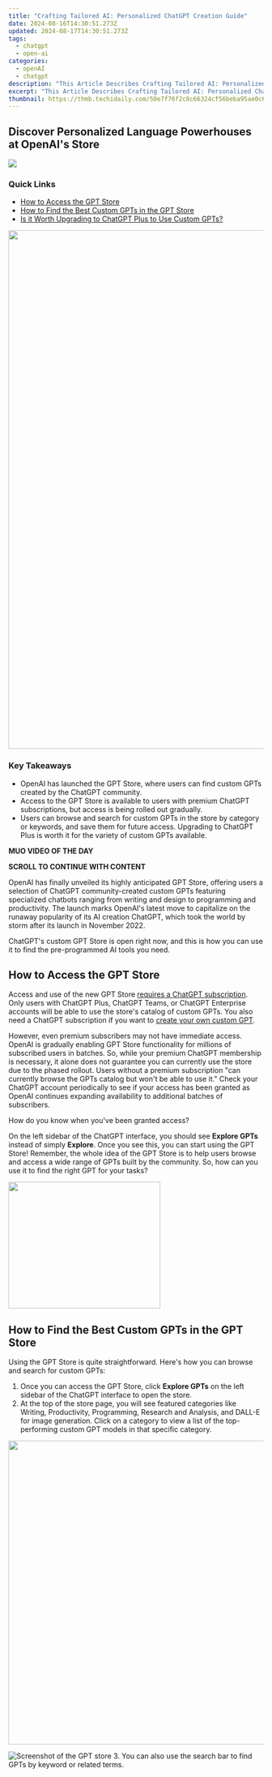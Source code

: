 ```yaml
---
title: "Crafting Tailored AI: Personalized ChatGPT Creation Guide"
date: 2024-08-16T14:30:51.273Z
updated: 2024-08-17T14:30:51.273Z
tags:
  - chatgpt
  - open-ai
categories:
  - openAI
  - chatgpt
description: "This Article Describes Crafting Tailored AI: Personalized ChatGPT Creation Guide"
excerpt: "This Article Describes Crafting Tailored AI: Personalized ChatGPT Creation Guide"
thumbnail: https://thmb.techidaily.com/50e7f76f2c8c66324cf56beba95ae0c6f844a64c10ab3c9dc2a6921d3a267281.jpg
---
```


## Discover Personalized Language Powerhouses at OpenAI's Store

<!-- affiliate ads begin -->
<a href="https://secure.2checkout.com/order/checkout.php?PRODS=3727260&QTY=1&AFFILIATE=108875&CART=1"><img src="http://www.aiseesoft.com/avangate/30p/banner.jpg" border="0"></a>
<!-- affiliate ads end -->
### Quick Links

* [How to Access the GPT Store](https://godlikehost.sjv.io/vnbxzv)
* [How to Find the Best Custom GPTs in the GPT Store](https://ancheer.sjv.io/y96bgp)
* [Is it Worth Upgrading to ChatGPT Plus to Use Custom GPTs?](https://getlyla.pxf.io/ek9gkg)

<!-- affiliate ads begin -->
<a href="https://ephamedtechinc.pxf.io/c/5597632/2095385/26400" target="_top" id="2095385"><img src="//a.impactradius-go.com/display-ad/26400-2095385" border="0" alt="" width="1024" height="1024"/></a><img height="0" width="0" src="https://imp.pxf.io/i/5597632/2095385/26400" style="position:absolute;visibility:hidden;" border="0" />
<!-- affiliate ads end -->
### Key Takeaways

* OpenAI has launched the GPT Store, where users can find custom GPTs created by the ChatGPT community.
* Access to the GPT Store is available to users with premium ChatGPT subscriptions, but access is being rolled out gradually.
* Users can browse and search for custom GPTs in the store by category or keywords, and save them for future access. Upgrading to ChatGPT Plus is worth it for the variety of custom GPTs available.

**MUO VIDEO OF THE DAY**

**SCROLL TO CONTINUE WITH CONTENT**

 OpenAI has finally unveiled its highly anticipated GPT Store, offering users a selection of ChatGPT community-created custom GPTs featuring specialized chatbots ranging from writing and design to programming and productivity. The launch marks OpenAI's latest move to capitalize on the runaway popularity of its AI creation ChatGPT, which took the world by storm after its launch in November 2022\.

 ChatGPT's custom GPT Store is open right now, and this is how you can use it to find the pre-programmed AI tools you need.

## How to Access the GPT Store

 Access and use of the new GPT Store [requires a ChatGPT subscription](http://www.makeuseof.com/chatgpt-plus-subscription-worth-it/). Only users with ChatGPT Plus, ChatGPT Teams, or ChatGPT Enterprise accounts will be able to use the store's catalog of custom GPTs. You also need a ChatGPT subscription if you want to [create your own custom GPT](https://www.makeuseof.com/how-use-create-a-gpt-to-create-a-customized-version-of-chatgpt/).

 However, even premium subscribers may not have immediate access. OpenAI is gradually enabling GPT Store functionality for millions of subscribed users in batches. So, while your premium ChatGPT membership is necessary, it alone does not guarantee you can currently use the store due to the phased rollout. Users without a premium subscription "can currently browse the GPTs catalog but won't be able to use it." Check your ChatGPT account periodically to see if your access has been granted as OpenAI continues expanding availability to additional batches of subscribers.

 How do you know when you've been granted access?

 On the left sidebar of the ChatGPT interface, you should see **Explore GPTs** instead of simply **Explore**. Once you see this, you can start using the GPT Store! Remember, the whole idea of the GPT Store is to help users browse and access a wide range of GPTs built by the community. So, how can you use it to find the right GPT for your tasks?

<!-- affiliate ads begin -->
<a href="https://united.elfm.net/c/5597632/748964/4704" target="_top" id="748964"><img src="//a.impactradius-go.com/display-ad/4704-748964" border="0" alt="" width="300" height="250"/></a><img height="0" width="0" src="https://united.elfm.net/i/5597632/748964/4704" style="position:absolute;visibility:hidden;" border="0" />
<!-- affiliate ads end -->
## How to Find the Best Custom GPTs in the GPT Store

 Using the GPT Store is quite straightforward. Here's how you can browse and search for custom GPTs:

1. Once you can access the GPT Store, click **Explore GPTs** on the left sidebar of the ChatGPT interface to open the store.
2. At the top of the store page, you will see featured categories like Writing, Productivity, Programming, Research and Analysis, and DALL-E for image generation. Click on a category to view a list of the top-performing custom GPT models in that specific category.  
<!-- affiliate ads begin -->
<a href="https://turtlebeachus.sjv.io/c/5597632/1988416/23719" target="_top" id="1988416"><img src="//a.impactradius-go.com/display-ad/23719-1988416" border="0" alt="" width="600" height="600"/></a><img height="0" width="0" src="https://imp.pxf.io/i/5597632/1988416/23719" style="position:absolute;visibility:hidden;" border="0" />
<!-- affiliate ads end -->
![Screenshot of the GPT store](https://static1.makeuseofimages.com/wordpress/wp-content/uploads/2024/01/gpt-store.jpg)
3. You can also use the search bar to find GPTs by keyword or related terms.  
<!-- affiliate ads begin -->
<span id="1793213">
					<video width="1080" height="1620" style="cursor:pointer"
           poster="//a.impactradius-go.com/display-clicktoplayimage/1793213.jpeg"
           onclick="if(!this.playClicked){this.play();this.setAttribute('controls',true);this.playClicked=true;}">
	   <source src="//a.impactradius-go.com/display-ad/19135-1793213">
	   <img src="//a.impactradius-go.com/display-clicktoplayimage/1793213.jpeg" style="border: none; height: 100%; width: 100%; object-fit: contain">
	</video>
	<div style="width:1080px;text-align:center"><a href="javascript:window.open(decodeURIComponent('https%3A%2F%2Ftinyland.pxf.io%2Fc%2F5597632%2F1793213%2F19135'), '_blank');void(0);">Click here</a></div>
</span>
<img height="0" width="0" src="https://imp.pxf.io/i/5597632/1793213/19135" style="position:absolute;visibility:hidden;" border="0" />
<!-- affiliate ads end -->
![GPT Store search screen](https://static1.makeuseofimages.com/wordpress/wp-content/uploads/2024/01/gpt-store-search-screen.jpg)
4. When you find a GPT you want to try, click on it to open the individual GPT page.
5. On the GPT page, you will see information about what that model offers.
6. After testing a GPT that solves your problem well, take one important extra step—click on the GPT name in the top left corner of the page, then click **Keep in sidebar**. This saves that GPT to the sidebar along with your chat history for easy future access.  
<!-- affiliate ads begin -->
<a href="https://secure.2checkout.com/order/checkout.php?PRODS=4572700&QTY=1&AFFILIATE=108875&CART=1"><img src="	https://www.tubedigger.com/wp-content/uploads/2020/08/tubedigger-software-new.png" border="0">TubeDigger - online video downloader from mostly any site</a>
<!-- affiliate ads end -->
![Adding a GPT to sidebar](https://static1.makeuseofimages.com/wordpress/wp-content/uploads/2024/01/adding-a-gpt-to-sidebar.jpg)

 However, you should note that at the time of writing, the GPT Store isn't reviewed, and there is no rating system or otherwise. We're hoping that OpenAI will introduce some type of rating system in the near future, as currently, without any system in place, you're effectively on your own when it comes to figuring out what works well. By extension, it seems likely that some form of rating or review system will be implemented once GPT Store revenue sharing is launched, but OpenAI hasn't given any fixed timeline for this.

## Is it Worth Upgrading to ChatGPT Plus to Use Custom GPTs?

 Since you need a ChatGPT subscription to use custom GPTs, you're probably wondering whether it's worth paying the $20 subscription fee to access the feature.

 The short answer is yes. Whether you're a beginner or an advanced ChatGPT user, you'll find many impressive custom GPTs in the store. Furthermore, if your AI prompting skills are not particularly strong, custom GPTs are quite useful because they simplify prompting. Basically, the GPT creator does most of the heavy lifting with regard to prompting, programming the custom GPT for a specific topic, and letting you reap the benefits with minimal work.

 With millions of GPTs available, perhaps the biggest argument for subscribing is that someone might have listed a GPT that solves the exact problem you are currently struggling with. Also, remember, a subscription also gives you access to several other perks, most notably access to GPT-4 and the DALL-E text-to-image tool.

</article

<ins class="adsbygoogle"
     style="display:block"
     data-ad-format="autorelaxed"
     data-ad-client="ca-pub-7571918770474297"
     data-ad-slot="1223367746"></ins>



<ins class="adsbygoogle"
     style="display:block"
     data-ad-client="ca-pub-7571918770474297"
     data-ad-slot="8358498916"
     data-ad-format="auto"
     data-full-width-responsive="true"></ins>

<span class="atpl-alsoreadstyle">Also read:</span>
<div><ul>
<li><a href="https://desktop-recording.techidaily.com/new-2024-approved-premier-productions-first-impression/"><u>[New] 2024 Approved  Premier Productions First Impression</u></a></li>
<li><a href="https://facebook-videos.techidaily.com/new-in-2024-syncing-your-pre-recording-with-real-time-facebook-broadcasts/"><u>[New] In 2024, Syncing Your Pre-Recording with Real-Time Facebook Broadcasts</u></a></li>
<li><a href="https://twitter-videos.techidaily.com/new-laugh-ledger-the-ultimate-list-of-hilarious-tweets-for-2024/"><u>[New] Laugh Ledger  The Ultimate List of Hilarious Tweets for 2024</u></a></li>
<li><a href="https://extra-support.techidaily.com/new-reviewing-the-action-realm-with-t5s-thievery/"><u>[New] Reviewing the Action Realm with T5's Thievery</u></a></li>
<li><a href="https://facebook-video-footage.techidaily.com/new-youtubes-best-10-cutting-edge-reaction-ideas/"><u>[New] YouTube's Best  10 Cutting-Edge Reaction Ideas</u></a></li>
<li><a href="https://instagram-videos.techidaily.com/updated-2024-approved-perfectly-timed-instagram-content-our-list-of-the-top-8-schedulers/"><u>[Updated] 2024 Approved  Perfectly Timed Instagram Content - Our List of the Top 8 Schedulers</u></a></li>
<li><a href="https://instagram-video-files.techidaily.com/updated-in-2024-the-instagram-savvy-strategists-guide-to-understanding-engagement-figures/"><u>[Updated] In 2024, The Instagram Savvy Strategist’s Guide to Understanding Engagement Figures</u></a></li>
<li><a href="https://some-guidance.techidaily.com/updated-the-ultimate-guide-to-video-editing-inshots-place/"><u>[Updated] The Ultimate Guide to Video Editing - InShot's Place</u></a></li>
<li><a href="https://facebook-videos.techidaily.com/2024-approved-direct-engagement-tweeting-successfully-to-fb/"><u>2024 Approved  Direct Engagement  Tweeting Successfully to FB</u></a></li>
<li><a href="https://some-techniques.techidaily.com/2024-approved-humor-haven-free-tools-for-meme-artistry/"><u>2024 Approved  Humor Haven  FREE Tools for Meme Artistry</u></a></li>
<li><a href="https://ios-unlock.techidaily.com/8-safe-and-effective-methods-to-unlock-your-apple-iphone-6-plus-without-a-passcode-by-drfone-ios/"><u>8 Safe and Effective Methods to Unlock Your Apple iPhone 6 Plus Without a Passcode</u></a></li>
<li><a href="https://tech-recovery.techidaily.com/a-comprehensive-walkthrough-for-keeping-your-dell-laptop-spotless-and-fresh/"><u>A Comprehensive Walkthrough for Keeping Your Dell Laptop Spotless & Fresh</u></a></li>
<li><a href="https://unlock-android.techidaily.com/best-vivo-v30-lite-5g-pattern-lock-removal-tools-remove-android-pattern-lock-without-losing-data-by-drfone-android/"><u>Best Vivo V30 Lite 5G Pattern Lock Removal Tools Remove Android Pattern Lock Without Losing Data</u></a></li>
<li><a href="https://extra-information.techidaily.com/complete-dji-inspire-1-review-insights/"><u>Complete DJI Inspire 1 Review Insights</u></a></li>
<li><a href="https://tech-revival.techidaily.com/debunking-the-myth-is-chatgpt-actually-becoming-less-smart/"><u>Debunking The Myth: Is ChatGPT Actually Becoming Less Smart?</u></a></li>
<li><a href="https://tech-revival.techidaily.com/deep-dive-into-the-latest-ai-announcements-from-apples-wwdc-2023/"><u>Deep Dive Into the Latest AI Announcements From Apple's WWDC 2023</u></a></li>
<li><a href="https://tech-revival.techidaily.com/demystifying-artificial-intelligence-illusions-techniques-for-identifying-false-pattern-recognition-in-ai-models/"><u>Demystifying Artificial Intelligence Illusions: Techniques for Identifying False Pattern Recognition in AI Models</u></a></li>
<li><a href="https://tech-revival.techidaily.com/discover-the-7-leading-artificial-intelligence-applications-in-solving-equations/"><u>Discover the 7 Leading Artificial Intelligence Applications in Solving Equations</u></a></li>
<li><a href="https://games-able.techidaily.com/discover-these-9-indispensable-benefits-that-make-steam-a-must/"><u>Discover These 9 Indispensable Benefits that Make Steam a Must</u></a></li>
<li><a href="https://tech-revival.techidaily.com/effective-fixes-for-chatgpts-communication-errors-with-plugins/"><u>Effective Fixes for ChatGPT's Communication Errors with Plugins</u></a></li>
<li><a href="https://tech-revival.techidaily.com/enhancing-personal-training-with-ai-how-chatgpt-can-shape-individual-fitness-plans/"><u>Enhancing Personal Training with AI: How ChatGPT Can Shape Individual Fitness Plans</u></a></li>
<li><a href="https://tech-revival.techidaily.com/essential-artificial-intelligence-tools-for-modern-businesses/"><u>Essential Artificial Intelligence Tools for Modern Businesses</u></a></li>
<li><a href="https://tech-revival.techidaily.com/harnessing-the-power-of-chatgpt-strategies-for-composing-an-entire-poetry-book/"><u>Harnessing the Power of ChatGPT: Strategies for Composing an Entire Poetry Book</u></a></li>
<li><a href="https://android-unlock.techidaily.com/how-to-change-huawei-nova-y91-lock-screen-password-by-drfone-android/"><u>How To Change Huawei Nova Y91 Lock Screen Password?</u></a></li>
<li><a href="https://howto.techidaily.com/how-to-fix-unresponsive-phone-touchscreen-of-nubia-red-magic-9-proplus-drfone-by-drfone-fix-android-problems-fix-android-problems/"><u>How To Fix Unresponsive Phone Touchscreen Of Nubia Red Magic 9 Pro+ | Dr.fone</u></a></li>
<li><a href="https://android-unlock.techidaily.com/in-2024-10-easy-to-use-frp-bypass-tools-for-unlocking-google-accounts-on-vivo-v27-by-drfone-android/"><u>In 2024, 10 Easy-to-Use FRP Bypass Tools for Unlocking Google Accounts On Vivo V27</u></a></li>
<li><a href="https://tech-revival.techidaily.com/innovative-support-solutions-how-to-link-chatgpt-capabilities-with-whatsapp-for-businesses/"><u>Innovative Support Solutions: How to Link ChatGPT Capabilities with WhatsApp for Businesses</u></a></li>
<li><a href="https://tech-revival.techidaily.com/is-the-medical-advice-from-chatgpt-dependable-and-trustworthy/"><u>Is the Medical Advice From ChatGPT Dependable and Trustworthy?</u></a></li>
<li><a href="https://tech-revival.techidaily.com/italy-takes-swift-action-to-outlaw-chatgpt-use-without-exception/"><u>Italy Takes Swift Action to Outlaw ChatGPT Use Without Exception</u></a></li>
<li><a href="https://tech-revival.techidaily.com/looking-for-the-chatgpt-app-but-its-still-coming/"><u>Looking for the ChatGPT App but It's Still Coming?</u></a></li>
<li><a href="https://tech-revival.techidaily.com/love-in-the-digital-age-boosting-your-dating-life-with-chatgpts-insights/"><u>Love in the Digital Age: Boosting Your Dating Life with ChatGPT's Insights</u></a></li>
<li><a href="https://tech-revival.techidaily.com/mastering-android-the-ultimate-guide-to-integrating-and-utilizing-the-chatgpt-widget/"><u>Mastering Android: The Ultimate Guide to Integrating and Utilizing the ChatGPT Widget</u></a></li>
<li><a href="https://tech-revival.techidaily.com/mastering-langchain-llm-a-comprehensive-course-for-beginners/"><u>Mastering LangChain LLM: A Comprehensive Course for Beginners</u></a></li>
<li><a href="https://tech-revival.techidaily.com/mastering-microsoft-copilot-tips-and-tricks-to-craft-distinctive-ai-artwork/"><u>Mastering Microsoft Copilot: Tips and Tricks to Craft Distinctive AI Artwork</u></a></li>
<li><a href="https://tech-revival.techidaily.com/microsoft-copilot-vs-chatgpt-discover-4-compelling-reasons-to-switch/"><u>Microsoft Copilot Vs. ChatGPT: Discover 4 Compelling Reasons to Switch</u></a></li>
<li><a href="https://tech-revival.techidaily.com/narrative-crafting-via-chatgpt-text-games/"><u>Narrative Crafting via ChatGPT Text Games</u></a></li>
<li><a href="https://buynow-marvelous.techidaily.com/navigating-the-best-virtual-academia-top-10-platforms-to-enhance-your-knowledge/"><u>Navigating the Best Virtual Academia: Top 10 Platforms to Enhance Your Knowledge</u></a></li>
<li><a href="https://tech-revival.techidaily.com/navigating-through-fresh-twitter-conspiracies-the-inception-of-meta-verification-and-a-deep-dive-into-chatgpt/"><u>Navigating Through Fresh Twitter Conspiracies: The Inception of Meta Verification & A Deep Dive Into ChatGPT-</u></a></li>
<li><a href="https://tech-revival.techidaily.com/next-level-imagery-discovering-8-powerful-dall-e-3-creative-triggers/"><u>Next Level Imagery: Discovering 8 Powerful DALL-E 3 Creative Triggers</u></a></li>
<li><a href="https://tech-revival.techidaily.com/nourish-and-delight-ai-driven-culinary-techniques-youll-love/"><u>Nourish and Delight: AI-Driven Culinary Techniques You'll Love</u></a></li>
<li><a href="https://program-issues.techidaily.com/optimizing-performance-in-cod-warzone-tips-to-enhance-frame-rate-and-eliminate-stuttering/"><u>Optimizing Performance in COD: Warzone - Tips to Enhance Frame Rate and Eliminate Stuttering</u></a></li>
<li><a href="https://tech-revival.techidaily.com/overcome-boundaries-with-ease-accessing-chatgpt-from-any-corner-of-the-world-using-everywhere-app/"><u>Overcome Boundaries with Ease: Accessing ChatGPT From Any Corner of the World Using Everywhere App</u></a></li>
<li><a href="https://tech-revival.techidaily.com/overcoming-chatgpt-compatibility-woes-9-effective-ways-to-get-it-working-on-ios-devices/"><u>Overcoming ChatGPT Compatibility Woes: 9 Effective Ways to Get It Working on iOS Devices</u></a></li>
<li><a href="https://tech-revival.techidaily.com/pivot-your-passions-learning-designing-through-gpt-my-bots-mastery/"><u>Pivot Your Passions: Learning, Designing Through GPT-My Bots Mastery</u></a></li>
<li><a href="https://tech-revival.techidaily.com/precision-modification-chatgpts-role-in-custom-cars/"><u>Precision Modification: ChatGPT's Role in Custom Cars</u></a></li>
<li><a href="https://tech-revival.techidaily.com/reassessing-snapchats-my-ai-with-these-six-perspectives/"><u>Reassessing Snapchat's My AI with These Six Perspectives</u></a></li>
<li><a href="https://tech-revival.techidaily.com/recovering-deleted-chatgpt-conversations-a-step-by-step-guide/"><u>Recovering Deleted ChatGPT Conversations: A Step-by-Step Guide</u></a></li>
<li><a href="https://tech-revival.techidaily.com/silicon-witnesses-the-comic-side-of-computing-history-and-cybersecurity/"><u>Silicon Witnesses: The Comic Side of Computing History & Cybersecurity</u></a></li>
<li><a href="https://tech-revival.techidaily.com/steer-clear-the-risky-google-bard-download-warning/"><u>Steer Clear: The Risky Google Bard Download Warning</u></a></li>
<li><a href="https://tech-revival.techidaily.com/tech-made-easy-installing-the-latest-version-of-llama-2-locally/"><u>Tech Made Easy: Installing the Latest Version of Llama 2 Locally</u></a></li>
<li><a href="https://extra-information.techidaily.com/the-most-advanced-virtual-reality-engines-of-2023/"><u>The Most Advanced Virtual Reality Engines of 2023</u></a></li>
<li><a href="https://tech-revival.techidaily.com/the-ultimate-guide-securely-exporting-your-data-from-chatgpt-for-future-use/"><u>The Ultimate Guide: Securely Exporting Your Data From ChatGPT for Future Use</u></a></li>
<li><a href="https://tech-revival.techidaily.com/titans-of-tech-talk-blending-blizzards-magic-with-microsofts-machine-intelligence-interview/"><u>Titans of Tech Talk: Blending Blizzard's Magic with Microsoft's Machine Intelligence [Interview]</u></a></li>
<li><a href="https://tech-revival.techidaily.com/top-7-thrilling-new-capabilities-of-bard-introduced-at-googles-2023-developer-conference/"><u>Top 7 Thrilling New Capabilities of BARD Introduced at Google's 2023 Developer Conference</u></a></li>
</ul></div>
